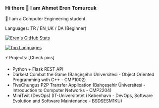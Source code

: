 ### Hi there 👋 I am Ahmet Eren Tomurcuk

 🌱 I am a Computer Engineering student.
 
 <!-- 💬 I am quite interested in C++ -->

Languages: TR / EN_UK / DA (Beginner)

[![Eren's GitHub Stats](https://github-readme-stats.vercel.app/api?username=erentomurcuk&show_icons=true&theme=tokyonight&locale=en)](https://github.com/erentomurcuk)

[![Top Languages](https://github-readme-stats.vercel.app/api/top-langs/?username=erentomurcuk&layout=compact&langs_count=7&theme=tokyonight)](https://github.com/erentomurcuk)

⚡ Projects: [Check pins]
- Python + Flask REST API
- Darkest Combat the Game (Bahçeşehir Üniversitesi - Object Oriented Programming wıth C++ - CMP1002)
- FiveChungus P2P Transfer Application (Bahçeşehir Üniversitesi - Introduction to Computer Networks - CMP2204)
- MiniTwit (DevOps) (IT-Universitetet i København - DevOps, Software Evolution and Software Maintenance - BSDSESM1KU)


<!--
**erentomurcuk/erentomurcuk** is a ✨ _special_ ✨ repository because its `README.md` (this file) appears on your GitHub profile.

Here are some ideas to get you started:

- 🔭 I’m currently working on ...
- 🌱 I’m currently learning ...
- 👯 I’m looking to collaborate on ...
- 🤔 I’m looking for help with ...
- 💬 Ask me about ...
- 📫 How to reach me: ...
- 😄 Pronouns: ...
- ⚡ Fun fact: ...
-->
